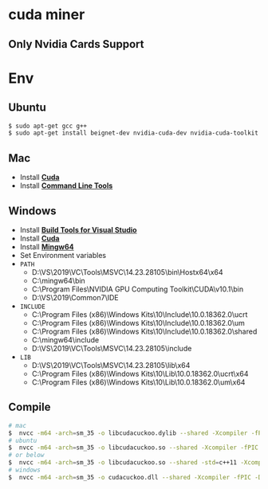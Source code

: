 # cuda miner
## Only Nvidia Cards Support

# Env

## Ubuntu
```bash
$ sudo apt-get gcc g++
$ sudo apt-get install beignet-dev nvidia-cuda-dev nvidia-cuda-toolkit
```

## Mac
- Install [**Cuda**](https://developer.nvidia.com/cuda-downloads)
- Install [**Command Line Tools**](https://developer.apple.com/downloads/)

## Windows 

- Install [**Build Tools for Visual Studio**](https://visualstudio.microsoft.com/thank-you-downloading-visual-studio/?sku=BuildTools&rel=16)
- Install [**Cuda**](https://developer.nvidia.com/cuda-downloads)
- Install [**Mingw64**](https://mingw-w64.org/)
- Set Environment variables
- `PATH` 
    - D:\VS\2019\VC\Tools\MSVC\14.23.28105\bin\Hostx64\x64
    - C:\mingw64\bin
    - C:\Program Files\NVIDIA GPU Computing Toolkit\CUDA\v10.1\bin
    - D:\VS\2019\Common7\IDE
- `INCLUDE` 
    - C:\Program Files (x86)\Windows Kits\10\Include\10.0.18362.0\ucrt
    - C:\Program Files (x86)\Windows Kits\10\Include\10.0.18362.0\um
    - C:\Program Files (x86)\Windows Kits\10\Include\10.0.18362.0\shared
    - C:\mingw64\include
    - D:\VS\2019\VC\Tools\MSVC\14.23.28105\include
- `LIB`
    - D:\VS\2019\VC\Tools\MSVC\14.23.28105\lib\x64
    - C:\Program Files (x86)\Windows Kits\10\Lib\10.0.18362.0\ucrt\x64
    - C:\Program Files (x86)\Windows Kits\10\Lib\10.0.18362.0\um\x64
    
## Compile

```bash
# mac
$  nvcc -m64 -arch=sm_35 -o libcudacuckoo.dylib --shared -Xcompiler -fPIC -DEDGEBITS=29 -DSIPHASH_COMPAT=1 mean.cu ./crypto/blake2b-ref.c
# ubuntu
$  nvcc -m64 -arch=sm_35 -o libcudacuckoo.so --shared -Xcompiler -fPIC -DEDGEBITS=29 -DSIPHASH_COMPAT=1 mean.cu ./crypto/blake2b-ref.c
# or below 
$  nvcc -m64 -arch=sm_35 -o libcudacuckoo.so --shared -std=c++11 -Xcompiler -fPIC -DEDGEBITS=29 -DSIPHASH_COMPAT=1 mean.cu ./crypto/blake2b-ref.c
# windows 
$  nvcc -m64 -arch=sm_35 -o cudacuckoo.dll --shared -Xcompiler -fPIC -DEDGEBITS=29 -DSIPHASH_COMPAT=1 -DISWINDOWS=1 mean.cu ./crypto/blake2b-ref.c
```
